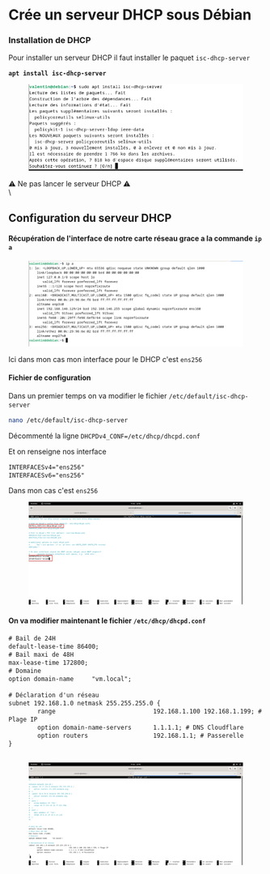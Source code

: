# Crée un serveur DHCP sous Débian

### Installation de DHCP

Pour installer un serveur DHCP il faut installer le paquet `isc-dhcp-server`

<pre class="language-bash"><code class="lang-bash"><strong>apt install isc-dhcp-server
</strong></code></pre>

<figure><img src="../.gitbook/assets/image (18).png" alt=""><figcaption></figcaption></figure>

⚠️ Ne pas lancer le serveur DHCP ⚠️\
\


## Configuration du serveur DHCP

#### Récupération de l'interface de notre carte réseau grace a la commande `ip a`

<figure><img src="../.gitbook/assets/image (19).png" alt=""><figcaption></figcaption></figure>

Ici dans mon cas mon interface pour le DHCP c'est `ens256`

#### Fichier de configuration

Dans un premier temps on va modifier le fichier `/etc/default/isc-dhcp-server`

```bash
nano /etc/default/isc-dhcp-server
```

Décommenté la ligne `DHCPDv4_CONF=/etc/dhcp/dhcpd.conf`

Et on renseigne nos interface

```
INTERFACESv4="ens256"
INTERFACESv6="ens256"
```

Dans mon cas c'est `ens256`

<figure><img src="../.gitbook/assets/image (20).png" alt=""><figcaption></figcaption></figure>

#### On va modifier maintenant le fichier **`/etc/dhcp/dhcpd.conf`**

```
# Bail de 24H
default-lease-time 86400; 
# Bail maxi de 48H
max-lease-time 172800; 
# Domaine
option domain-name     "vm.local";
 
# Déclaration d'un réseau
subnet 192.168.1.0 netmask 255.255.255.0 {
        range                           192.168.1.100 192.168.1.199; # Plage IP
        option domain-name-servers      1.1.1.1; # DNS Cloudflare
        option routers                  192.168.1.1; # Passerelle
}
 
```



<figure><img src="../.gitbook/assets/image (21).png" alt=""><figcaption></figcaption></figure>
